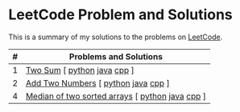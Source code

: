 # LeetCode Problem and Solutions

This is a summary of my solutions to the problems on [LeetCode](https://www.leetcode.com). 

|  #  | Problems and Solutions 
|------------- | ------------- 
| 1  | [Two Sum][1_link] \[ [python][py]  [java][java]   [cpp][cpp] \]
| 2  | [Add Two Numbers][2_link] \[ [python][py]  [java][java]   [cpp][cpp] \]
| 4  | [Median of two sorted arrays][4_link] \[ [python][py]  [java][java]   [cpp][cpp] \] 

<!--
11.   \[Solutions [python][1_py] [java][1_java] [cpp][1_cpp]\]
2.      \[Solutions [python][1_py] [java][1_java] [cpp][1_cpp]\]    
3.    \[Solutions [python][1_py] [java][1_java] [cpp][1_cpp]\]
-->
<!-- &#x1f512;   for the lock -->
<!-- tiltle -->
[1_link]:    https://leetcode.com/problems/two-sum/
[2_link]:    https://leetcode.com/problems/add-two-numbers/
[4_link]:    https://leetcode.com/problems/median-of-two-sorted-arrays/ 


<!-- solution -->
[py]: https://github.com/thongle91/Leetcode-Solutions/blob/master/python
[java]: https://github.com/thongle91/Leetcode-Solutions/blob/master/python
[cpp]: https://github.com/thongle91/Leetcode-Solutions/blob/master/python
